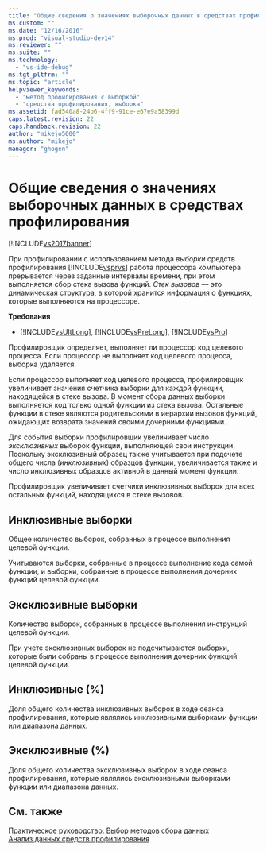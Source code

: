 ```yaml
---
title: "Общие сведения о значениях выборочных данных в средствах профилирования | Microsoft Docs"
ms.custom: ""
ms.date: "12/16/2016"
ms.prod: "visual-studio-dev14"
ms.reviewer: ""
ms.suite: ""
ms.technology: 
  - "vs-ide-debug"
ms.tgt_pltfrm: ""
ms.topic: "article"
helpviewer_keywords: 
  - "метод профилирования с выборкой"
  - "средства профилирования, выборка"
ms.assetid: fad540a8-24b6-4ff9-91ce-e67e9a58399d
caps.latest.revision: 22
caps.handback.revision: 22
author: "mikejo5000"
ms.author: "mikejo"
manager: "ghogen"
---
```

# Общие сведения о значениях выборочных данных в средствах профилирования
[!INCLUDE[vs2017banner](../code-quality/includes/vs2017banner.md)]

При профилировании с использованием метода *выборки* средств профилирования [!INCLUDE[vsprvs](../code-quality/includes/vsprvs_md.md)] работа процессора компьютера прерывается через заданные интервалы времени, при этом выполняется сбор стека вызова функций.  *Стек вызовов* — это динамическая структура, в которой хранится информация о функциях, которые выполняются на процессоре.  
  
 **Требования**  
  
-   [!INCLUDE[vsUltLong](../code-quality/includes/vsultlong_md.md)], [!INCLUDE[vsPreLong](../code-quality/includes/vsprelong_md.md)], [!INCLUDE[vsPro](../code-quality/includes/vspro_md.md)]  
  
 Профилировщик определяет, выполняет ли процессор код целевого процесса.  Если процессор не выполняет код целевого процесса, выборка удаляется.  
  
 Если процессор выполняет код целевого процесса, профилировщик увеличивает значения счетчика выборки для каждой функции, находящейся в стеке вызова.  В момент сбора данных выборки выполняется код только одной функции из стека вызова.  Остальные функции в стеке являются родительскими в иерархии вызовов функций, ожидающих возврата значений своими дочерними функциями.  
  
 Для события выборки профилировщик увеличивает число *эксклюзивных* выборок функции, выполняющей свои инструкции.  Поскольку эксклюзивный образец также учитывается при подсчете общего числа \(*инклюзивных*\) образцов функции, увеличивается также и число инклюзивных образцов активной в данный момент функции.  
  
 Профилировщик увеличивает счетчики инклюзивных выборок для всех остальных функций, находящихся в стеке вызовов.  
  
## Инклюзивные выборки  
 Общее количество выборок, собранных в процессе выполнения целевой функции.  
  
 Учитываются выборки, собранные в процессе выполнение кода самой функции, и выборки, собранные в процессе выполнения дочерних функций целевой функции.  
  
## Эксклюзивные выборки  
 Количество выборок, собранных в процессе выполнения инструкций целевой функции.  
  
 При учете эксклюзивных выборок не подсчитываются выборки, которые были собраны в процессе выполнения дочерних функций целевой функции.  
  
## Инклюзивные \(%\)  
 Доля общего количества инклюзивных выборок в ходе сеанса профилирования, которые являлись инклюзивными выборками функции или диапазона данных.  
  
## Эксклюзивные \(%\)  
 Доля общего количества эксклюзивных выборок в ходе сеанса профилирования, которые являлись эксклюзивными выборками функции или диапазона данных.  
  
## См. также  
 [Практическое руководство. Выбор методов сбора данных](../profiling/how-to-choose-collection-methods.md)   
 [Анализ данных средств профилирования](../profiling/analyzing-performance-tools-data.md)